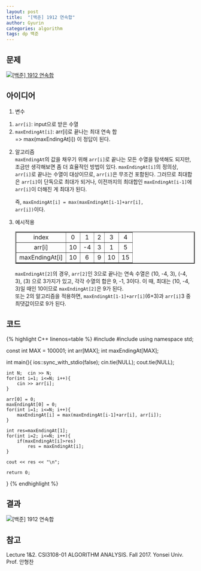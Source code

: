 ```yaml
---
layout: post
title:  "[백준] 1912 연속합"
author: Gyurin
categories: algorithm
tags: dp 백준
---
```


## 문제
<a href="https://www.acmicpc.net/problem/1912" target="blank">
  <img src="{{ site.baseurl }}/assets/algorithm/BOJ-1912-problem.png" title="[백준] 1912 연속합">
</a>

## 아이디어
1. 변수 <br>
1) `arr[i]`: input으로 받은 수열 <br>
2) `maxEndingAt[i]`: arr[i]로 끝나는 최대 연속 합 <br>
    => max(maxEndingAt[i]) 이 정답이 된다.

2. 알고리즘<br>
    `maxEndingAt`의 값을 채우기 위해 `arr[i]`로 끝나는 모든 수열을 탐색해도 되지만, 조금만 생각해보면 좀 더 효율적인 방법이 있다. `maxEndingAt[i]`의 정의상, `arr[i]`로 끝나는 수열이 대상이므로, `arr[i]`은 무조건 포함된다. 그러므로 최대합은 `arr[i]`이 단독으로 최대가 되거나, 이전까지의 최대합인 `maxEndingAt[i-1]`에 `arr[i]`이 더해진 게 최대가 된다.<br>

    즉, <code>maxEndingAt[i] = max(maxEndingAt[i-1]+arr[i], arr[i])</code>이다.

3. 예시적용<br>
    <table border="2px" style="text-align: center;">
        <tr>
            <td> index </td>
            <td> 0 </td>
            <td> 1 </td>
            <td> 2 </td>
            <td> 3 </td>
            <td> 4 </td>
        </tr>
        <tr>
            <td> arr[i] </td>
            <td> 10 </td>
            <td> -4 </td>
            <td> 3 </td>
            <td> 1 </td>
            <td> 5 </td>
        </tr>
        <tr>
            <td> maxEndingAt[i] </td>
            <td> 10 </td>
            <td> 6 </td>
            <td> 9 </td>
            <td> 10 </td>
            <td> 15 </td>
        </tr>
    </table>

    `maxEndingAt[2]`의 경우, `arr[2]`인 3으로 끝나는 연속 수열은 (10, -4, 3), (-4, 3), (3) 으로 3가지가 있고, 각각 수열의 합은 9, -1, 3이다.
    이 때, 최대는 (10, -4, 3)일 때인 10이므로 `maxEndingAt[2]`은 9가 된다.<br>
    또는 2의 알고리즘을 적용하면, `maxEndingAt[1-1]+arr[i]`(6+3)과 `arr[i]`3 중 최댓값이므로 9가 된다.<br>





## 코드

{% highlight C++ linenos=table %}
#include <iostream>
#include <cmath>
using namespace std;

const int MAX = 100001;
int arr[MAX];
int maxEndingAt[MAX];

int main(){
    ios::sync_with_stdio(false);
    cin.tie(NULL);  cout.tie(NULL);

    int N;  cin >> N;
    for(int i=1; i<=N; i++){
        cin >> arr[i];
    }

    arr[0] = 0;
    maxEndingAt[0] = 0;
    for(int i=1; i<=N; i++){
        maxEndingAt[i] = max(maxEndingAt[i-1]+arr[i], arr[i]);
    }

    int res=maxEndingAt[1];
    for(int i=2; i<=N; i++){
        if(maxEndingAt[i]>res)
            res = maxEndingAt[i];
    }

    cout << res << "\n";

    return 0;
}
{% endhighlight %}

## 결과
<img src="{{site.baseurl}}/assets/algorithm/BOJ-1912-result.png" title="[백준] 1912 연속합">

## 참고
Lecture 1&2. CSI3108-01 ALGORITHM ANALYSIS. Fall 2017. Yonsei Univ.<br>
Prof. 안형찬